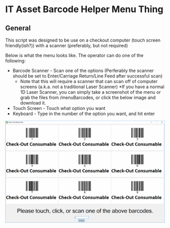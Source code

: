 # IT Asset Barcode Helper Menu Thing

## General
This script was designed to be use on a checkout computer (touch screen friendly(ish?)) with a scanner (preferably, but not required)

Below is what the menu looks like.  The operator can do one of the following:
* Barcode Scanner - Scan one of the options (Perferably the scanner should be set to Enter/Carriage Return/Line Feed after successful scan)
	* Note that this will require a scanner that can scan off of computer screens (a.k.a. not a traditional Laser Scanner)
		*If you have a normal 1D Laser Scanner, you can simply take a screenshot of the menu or grab the files from /menuBarcodes, or click the below image and download it.
* Touch Screen - Touch what option you want
* Keyboard - Type in the number of the option you want, and hit enter


![alt text](/readmeImages/menu.png)